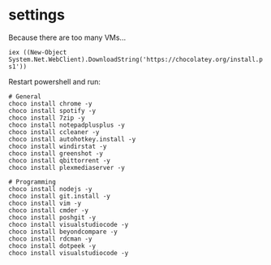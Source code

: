 # settings
Because there are too many VMs...

```iex ((New-Object System.Net.WebClient).DownloadString('https://chocolatey.org/install.ps1'))```

Restart powershell and run:

```
# General
choco install chrome -y
choco install spotify -y
choco install 7zip -y
choco install notepadplusplus -y
choco install ccleaner -y
choco install autohotkey.install -y
choco install windirstat -y
choco install greenshot -y
choco install qbittorrent -y
choco install plexmediaserver -y
```

```
# Programming
choco install nodejs -y
choco install git.install -y
choco install vim -y
choco install cmder -y
choco install poshgit -y
choco install visualstudiocode -y
choco install beyondcompare -y
choco install rdcman -y
choco install dotpeek -y
choco install visualstudiocode -y
```
